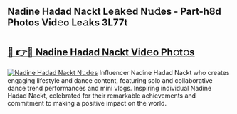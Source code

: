 ## Nadine Hadad Nackt Le𝚊k𝚎d N𝚞𝚍es - Part-h8d Photos Vid𝚎o Le𝚊ks 3L77t

# <h2><a href="http://fb0za8.evod.top/?m=Nadine+Hadad+Nackt">🔗 👉🔴 Nadine Hadad Nackt Vid𝚎o Ph𝚘t𝚘s</a></h2>

[![Nadine Hadad Nackt N𝚞d𝚎s](https://i.imgur.com/8V9OHl7.gif)](http://fb0za8.evod.top/?m=Nadine+Hadad+Nackt)
Influencer Nadine Hadad Nackt who creates engaging lifestyle and dance content, featuring solo and collaborative dance trend performances and mini vlogs. Inspiring individual Nadine Hadad Nackt, celebrated for their remarkable achievements and commitment to making a positive impact on the world. 
